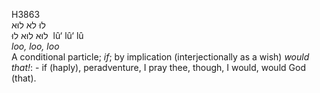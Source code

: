 <body>
  <p>H3863<br>  לוּ    לא    לוּא  <br> לוּא  לוּא  לוּ  ‎  lû‘  lû‘  lû  <br><i>loo,</i> <i>loo,</i> <i>loo </i><br>A conditional particle; <i>if</i>; by implication (interjectionally as a wish) <i>would</i> <i>that!</i>: - if (haply), peradventure, I pray thee, though, I would, would God (that).<br></p>
 </body>